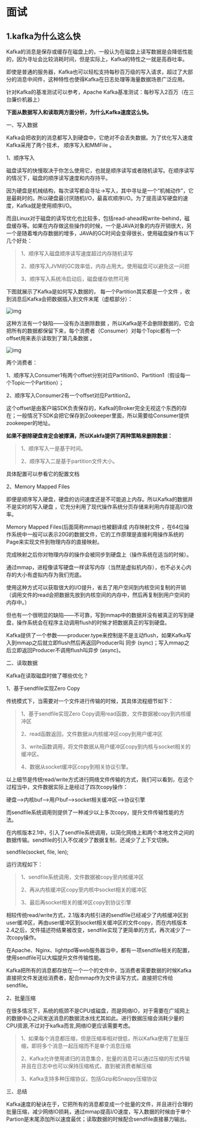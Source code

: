 # 面试

## 1.kafka为什么这么快

Kafka的消息是保存或缓存在磁盘上的，一般认为在磁盘上读写数据是会降低性能的，因为寻址会比较消耗时间，但是实际上，Kafka的特性之一就是高吞吐率。

即使是普通的服务器，Kafka也可以轻松支持每秒百万级的写入请求，超过了大部分的消息中间件，这种特性也使得Kafka在日志处理等海量数据场景广泛应用。

针对Kafka的基准测试可以参考，Apache Kafka基准测试：每秒写入2百万（在三台廉价机器上）

**下面从数据写入和读取两方面分析，为什么Kafka速度这么快。**

  一、写入数据

Kafka会把收到的消息都写入到硬盘中，它绝对不会丢失数据。为了优化写入速度Kafka采用了两个技术， 顺序写入和MMFile 。

 1、顺序写入

磁盘读写的快慢取决于你怎么使用它，也就是顺序读写或者随机读写。在顺序读写的情况下，磁盘的顺序读写速度和内存持平。

因为硬盘是机械结构，每次读写都会寻址->写入，其中寻址是一个“机械动作”，它是最耗时的。所以硬盘最讨厌随机I/O，最喜欢顺序I/O。为了提高读写硬盘的速度，Kafka就是使用顺序I/O。

而且Linux对于磁盘的读写优化也比较多，包括read-ahead和write-behind，磁盘缓存等。如果在内存做这些操作的时候，一个是JAVA对象的内存开销很大，另一个是随着堆内存数据的增多，JAVA的GC时间会变得很长，使用磁盘操作有以下几个好处：

> 1、顺序写入磁盘顺序读写速度超过内存随机读写
>
> 2、顺序写入JVM的GC效率低，内存占用大。使用磁盘可以避免这一问题
>
> 3、顺序写入系统冷启动后，磁盘缓存依然可用



下图就展示了Kafka是如何写入数据的， 每一个Partition其实都是一个文件 ，收到消息后Kafka会把数据插入到文件末尾（虚框部分）：



![img](https://mmbiz.qpic.cn/mmbiz_png/tibrg3AoIJTt8FQnnx4LghLlp7vfthicKQ3iaXiaHxUhR3WnFH67GQum655sp3tJOpjAzzVFZmgLmQH3vvrjppkFyg/640?wx_fmt=png&tp=webp&wxfrom=5&wx_lazy=1&wx_co=1)



这种方法有一个缺陷——没有办法删除数据 ，所以Kafka是不会删除数据的，它会把所有的数据都保留下来，每个消费者（Consumer）对每个Topic都有一个offset用来表示读取到了第几条数据 。



![img](https://mmbiz.qpic.cn/mmbiz_png/tibrg3AoIJTt8FQnnx4LghLlp7vfthicKQvpSFSmgpnoULJyTPPm8DsV2ibqnprVQLTRqVRicSLzW8y5ib5LiaSbicNXw/640?wx_fmt=png&tp=webp&wxfrom=5&wx_lazy=1&wx_co=1)



两个消费者：

1、顺序写入Consumer1有两个offset分别对应Partition0、Partition1（假设每一个Topic一个Partition）；

2、顺序写入Consumer2有一个offset对应Partition2。



这个offset是由客户端SDK负责保存的，Kafka的Broker完全无视这个东西的存在；一般情况下SDK会把它保存到Zookeeper里面，所以需要给Consumer提供zookeeper的地址。



**如果不删除硬盘肯定会被撑满，所以Kakfa提供了两种策略来删除数据：**

> 1、顺序写入一是基于时间。
>
> 2、顺序写入二是基于partition文件大小。

具体配置可以参看它的配置文档

 2、Memory Mapped Files

即便是顺序写入硬盘，硬盘的访问速度还是不可能追上内存。所以Kafka的数据并不是实时的写入硬盘 ，它充分利用了现代操作系统分页存储来利用内存提高I/O效率。

Memory Mapped Files(后面简称mmap)也被翻译成 内存映射文件 ，在64位操作系统中一般可以表示20G的数据文件，它的工作原理是直接利用操作系统的Page来实现文件到物理内存的直接映射。

完成映射之后你对物理内存的操作会被同步到硬盘上（操作系统在适当的时候）。

通过mmap，进程像读写硬盘一样读写内存（当然是虚拟机内存），也不必关心内存的大小有虚拟内存为我们兜底。

使用这种方式可以获取很大的I/O提升，省去了用户空间到内核空间复制的开销（调用文件的read会把数据先放到内核空间的内存中，然后再复制到用户空间的内存中。）

但也有一个很明显的缺陷——不可靠，写到mmap中的数据并没有被真正的写到硬盘，操作系统会在程序主动调用flush的时候才把数据真正的写到硬盘。

Kafka提供了一个参数——producer.type来控制是不是主动flush，如果Kafka写入到mmap之后就立即flush然后再返回Producer叫 同步 (sync)；写入mmap之后立即返回Producer不调用flush叫异步 (async)。

 二、读取数据

Kafka在读取磁盘时做了哪些优化？

 1、基于sendfile实现Zero Copy

传统模式下，当需要对一个文件进行传输的时候，其具体流程细节如下：

> 1、基于sendfile实现Zero Copy调用read函数，文件数据被copy到内核缓冲区
>
> 2、read函数返回，文件数据从内核缓冲区copy到用户缓冲区
>
> 3、write函数调用，将文件数据从用户缓冲区copy到内核与socket相关的缓冲区。
>
> 4、数据从socket缓冲区copy到相关协议引擎。



以上细节是传统read/write方式进行网络文件传输的方式，我们可以看到，在这个过程当中，文件数据实际上是经过了四次copy操作：

硬盘—>内核buf—>用户buf—>socket相关缓冲区—>协议引擎

而sendfile系统调用则提供了一种减少以上多次copy，提升文件传输性能的方法。

在内核版本2.1中，引入了sendfile系统调用，以简化网络上和两个本地文件之间的数据传输。sendfile的引入不仅减少了数据复制，还减少了上下文切换。

sendfile(socket, file, len);

运行流程如下：

> 1、sendfile系统调用，文件数据被copy至内核缓冲区
>
> 2、再从内核缓冲区copy至内核中socket相关的缓冲区
>
> 3、最后再socket相关的缓冲区copy到协议引擎

相较传统read/write方式，2.1版本内核引进的sendfile已经减少了内核缓冲区到user缓冲区，再由user缓冲区到socket相关缓冲区的文件copy，而在内核版本2.4之后，文件描述符结果被改变，sendfile实现了更简单的方式，再次减少了一次copy操作。

在Apache、Nginx、lighttpd等web服务器当中，都有一项sendfile相关的配置，使用sendfile可以大幅提升文件传输性能。

Kafka把所有的消息都存放在一个一个的文件中，当消费者需要数据的时候Kafka直接把文件发送给消费者，配合mmap作为文件读写方式，直接把它传给sendfile。

 2、批量压缩

在很多情况下，系统的瓶颈不是CPU或磁盘，而是网络IO，对于需要在广域网上的数据中心之间发送消息的数据流水线尤其如此。进行数据压缩会消耗少量的CPU资源,不过对于kafka而言,网络IO更应该需要考虑。

> 1、如果每个消息都压缩，但是压缩率相对很低，所以Kafka使用了批量压缩，即将多个消息一起压缩而不是单个消息压缩
>
> 2、Kafka允许使用递归的消息集合，批量的消息可以通过压缩的形式传输并且在日志中也可以保持压缩格式，直到被消费者解压缩
>
> 3、Kafka支持多种压缩协议，包括Gzip和Snappy压缩协议

 三、总结

Kafka速度的秘诀在于，它把所有的消息都变成一个批量的文件，并且进行合理的批量压缩，减少网络IO损耗，通过mmap提高I/O速度，写入数据的时候由于单个Partion是末尾添加所以速度最优；读取数据的时候配合sendfile直接暴力输出。